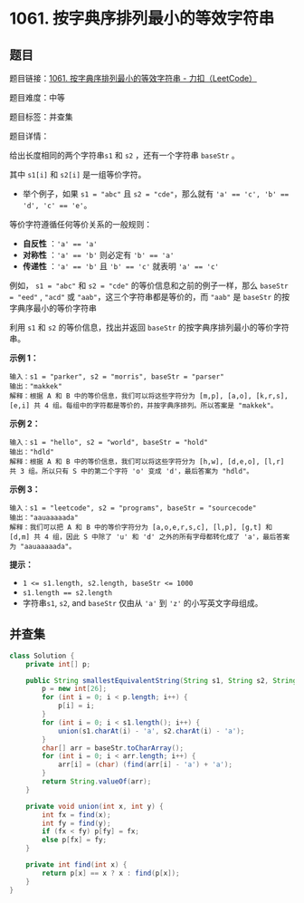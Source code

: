 # 1061. 按字典序排列最小的等效字符串

## 题目

题目链接：[1061. 按字典序排列最小的等效字符串 - 力扣（LeetCode）](https://leetcode.cn/problems/lexicographically-smallest-equivalent-string/description/)

题目难度：中等

题目标签：并查集

题目详情：

给出长度相同的两个字符串`s1` 和 `s2` ，还有一个字符串 `baseStr` 。

其中  `s1[i]` 和 `s2[i]` 是一组等价字符。

- 举个例子，如果 `s1 = "abc"` 且 `s2 = "cde"`，那么就有 `'a' == 'c', 'b' == 'd', 'c' == 'e'`。

等价字符遵循任何等价关系的一般规则：

-  **自反性** ：`'a' == 'a'`
-  **对称性** ：`'a' == 'b'` 则必定有 `'b' == 'a'`
-  **传递性** ：`'a' == 'b'` 且 `'b' == 'c'` 就表明 `'a' == 'c'`

例如， `s1 = "abc"` 和 `s2 = "cde"` 的等价信息和之前的例子一样，那么 `baseStr = "eed"` , `"acd"` 或 `"aab"`，这三个字符串都是等价的，而 `"aab"` 是 `baseStr` 的按字典序最小的等价字符串

利用 `s1` 和 `s2` 的等价信息，找出并返回 `baseStr` 的按字典序排列最小的等价字符串。

**示例 1：**

```
输入：s1 = "parker", s2 = "morris", baseStr = "parser"
输出："makkek"
解释：根据 A 和 B 中的等价信息，我们可以将这些字符分为 [m,p], [a,o], [k,r,s], [e,i] 共 4 组。每组中的字符都是等价的，并按字典序排列。所以答案是 "makkek"。
```

**示例 2：**

```
输入：s1 = "hello", s2 = "world", baseStr = "hold"
输出："hdld"
解释：根据 A 和 B 中的等价信息，我们可以将这些字符分为 [h,w], [d,e,o], [l,r] 共 3 组。所以只有 S 中的第二个字符 'o' 变成 'd'，最后答案为 "hdld"。
```

**示例 3：**

```
输入：s1 = "leetcode", s2 = "programs", baseStr = "sourcecode"
输出："aauaaaaada"
解释：我们可以把 A 和 B 中的等价字符分为 [a,o,e,r,s,c], [l,p], [g,t] 和 [d,m] 共 4 组，因此 S 中除了 'u' 和 'd' 之外的所有字母都转化成了 'a'，最后答案为 "aauaaaaada"。
```

**提示：**

- `1 <= s1.length, s2.length, baseStr <= 1000`
- `s1.length == s2.length`
- 字符串`s1`, `s2`, and `baseStr` 仅由从 `'a'` 到 `'z'` 的小写英文字母组成。



## 并查集

``` java
class Solution {
    private int[] p;

    public String smallestEquivalentString(String s1, String s2, String baseStr) {
        p = new int[26];
        for (int i = 0; i < p.length; i++) {
            p[i] = i;
        }
        for (int i = 0; i < s1.length(); i++) {
            union(s1.charAt(i) - 'a', s2.charAt(i) - 'a');
        }
        char[] arr = baseStr.toCharArray();
        for (int i = 0; i < arr.length; i++) {
            arr[i] = (char) (find(arr[i] - 'a') + 'a');
        }
        return String.valueOf(arr);
    }

    private void union(int x, int y) {
        int fx = find(x);
        int fy = find(y);
        if (fx < fy) p[fy] = fx;
        else p[fx] = fy;
    }

    private int find(int x) {
        return p[x] == x ? x : find(p[x]);
    }
}
```